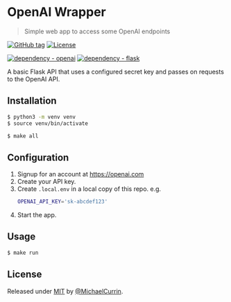 # OpenAI Wrapper
> Simple web app to access some OpenAI endpoints

[![GitHub tag](https://img.shields.io/github/tag/MichaelCurrin/open-ai-wrapper?include_prereleases=&sort=semver&color=blue)](https://github.com/MichaelCurrin/open-ai-wrapper/releases/)
[![License](https://img.shields.io/badge/License-MIT-blue)](#license)

[![dependency - openai](https://img.shields.io/badge/dependency-openai-blue?logo=openai&logoColor=white)](https://pypi.org/project/openai)
[![dependency - flask](https://img.shields.io/badge/dependency-flask-blue?logo=flask&logoColor=white)](https://pypi.org/project/flask)

A basic Flask API that uses a configured secret key and passes on requests to the OpenAI API.


## Installation

```sh
$ python3 -m venv venv
$ source venv/bin/activate
```

```sh
$ make all
```

## Configuration

1. Signup for an account at https://openai.com
1. Create your API key.
1. Create `.local.env` in a local copy of this repo. e.g.
    ```sh
    OPENAI_API_KEY='sk-abcdef123'
    ```
1. Start the app.


## Usage

```sh
$ make run
```


## License

Released under [MIT](/LICENSE) by [@MichaelCurrin](https://github.com/MichaelCurrin).